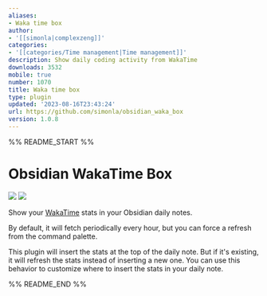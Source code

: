 ```yaml
---
aliases:
- Waka time box
author:
- '[[simonla|complexzeng]]'
categories:
- '[[categories/Time management|Time management]]'
description: Show daily coding activity from WakaTime
downloads: 3532
mobile: true
number: 1070
title: Waka time box
type: plugin
updated: '2023-08-16T23:43:24'
url: https://github.com/simonla/obsidian_waka_box
version: 1.0.8
---
```


%% README_START %%

# Obsidian WakaTime Box

![](./docs/screenshot.webp)
![](./docs/screenshot_2.webp)

Show your [WakaTime](https://wakatime.com/) stats in your Obsidian daily notes.

By default, it will fetch periodically every hour, but you can force a refresh from the command palette.

This plugin will insert the stats at the top of the daily note. But if it's existing, it will refresh the stats instead of inserting a new one. You can use this behavior to customize where to insert the stats in your daily note.


%% README_END %%